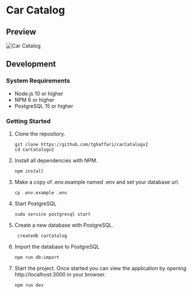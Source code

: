 
# Car Catalog

## Preview

![Car Catalog](assets/Demo.gif)

## Development

### System Requirements

- Node.js 10 or higher
- NPM 6 or higher
- PostgreSQL 15 or higher

### Getting Started

1. Clone the repository.

    ```shell
    git clone https://github.com/tghaffari/carCatalogv2
    cd carCatalogv2
    ```

3. Install all dependencies with NPM.

    ```shell
    npm install
    ```

4. Make a copy of .env.example named .env and set your database url.

    ```shell
    cp .env.example .env
    ```

5. Start PostgreSQL

    ```shell
    sudo service postgresql start
    ```

6. Create a new database with PostgreSQL.

   ```shell
    createdb carCatalog
    ```

7. Import the database to PostgreSQL

    ```shell
    npm run db:import
    ```

8. Start the project. Once started you can view the application by opening http://localhost:3000 in your browser.

    ```shell
    npm run dev
    ```
